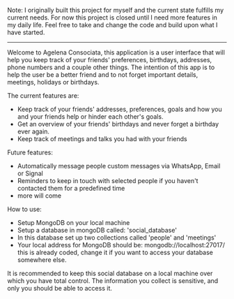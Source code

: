 Note: I originally built this project for myself and the current state fulfills my current needs. For now this project 
is closed until I need more features in my daily life.
Feel free to take and change the code and build upon what I have started.

---

Welcome to Agelena Consociata,
this application is a user interface that will help you keep track of your friends' preferences, birthdays, addresses, phone numbers and a couple other things.
The intention of this app is to help the user be a better friend and to not forget important details, meetings, holidays or birthdays.

The current features are:

- Keep track of your friends' addresses, preferences, goals and how you and your friends help or hinder each other's goals.
- Get an overview of your friends' birthdays and never forget a birthday ever again.
- Keep track of meetings and talks you had with your friends

Future features:

- Automatically message people custom messages via WhatsApp, Email or Signal
- Reminders to keep in touch with selected people if you haven't contacted them for a predefined time
- more will come

How to use:

- Setup MongoDB on your local machine
- Setup a database in mongoDB called: 'social_database'
- In this database set up two collections called 'people' and 'meetings'
- Your local address for MongoDB should be: mongodb://localhost:27017/ this is already coded, change it if you want to access your database somewhere else.

It is recommended to keep this social database on a local machine over which you have total control. 
The information you collect is sensitive, and only you should be able to access it.
